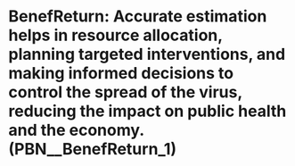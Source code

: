 # BenefReturn: __Accurate estimation helps in resource allocation, planning targeted interventions, and making informed decisions to control the spread of the virus, reducing the impact on public health and the economy.__ (PBN__BenefReturn_1)

